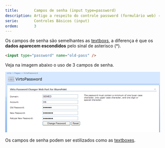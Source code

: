 ```yaml
---
title:       Campos de senha (input type=password)
description: Artigo a respeito do controle password (formulário web) - HTML e CSS
serie:       Controles Básicos (input)
ordem:       3
---
```


Os campos de senha são semelhantes as [textboxs](../text-box/), a diferença é que os __dados aparecem escondidos__
pelo sinal de asterisco (*).

```html
<input type="password" name="old-pass" />
```

Veja na imagem abaixo o uso de 3 campos de senha.

![Ilustração de um campo de senha](input-pass.png "Ilustração de um campo password")

Os campos de senha podem ser estilizados como as [textboxes](/html-css/formularios/text-box/).